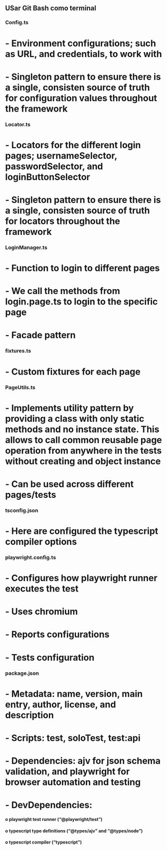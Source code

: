 ## USar Git Bash como terminal

### Config.ts
# -	Environment configurations; such as URL, and credentials, to work with
# -	Singleton pattern to ensure there is a single, consisten source of truth for configuration values throughout the framework

### Locator.ts
# -	Locators for the different login pages;  usernameSelector, passwordSelector, and loginButtonSelector
# -	Singleton pattern to ensure there is a single, consisten source of truth for locators throughout the framework

### LoginManager.ts
# -	Function to login to different pages
# -	We call the methods from login.page.ts to login to the specific page
# -	Facade pattern

### fixtures.ts
# -	Custom fixtures for each page

### PageUtils.ts
# -	Implements utility pattern by providing a class with only static methods and no instance state. This allows to call common reusable page operation from anywhere in the tests without creating and object instance
# -	Can be used across different pages/tests

### tsconfig.json
# -	Here are configured the typescript compiler options

### playwright.config.ts
# -	Configures how playwright runner executes the test
# -	Uses chromium
# -	Reports configurations
# -	Tests configuration

### package.json
# -	Metadata: name, version, main entry, author, license, and description
# -	Scripts: test, soloTest, test:api
# -	Dependencies: ajv for json schema validation, and playwright for browser automation and testing
# -	DevDependencies: 
#### o	playwright test runner (“@playwright/test”)
#### o	typescript type definitions (“@types/ajv” and “@types/node”)
#### o	typescript compiler (“typescript”)
